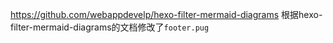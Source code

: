 https://github.com/webappdevelp/hexo-filter-mermaid-diagrams
根据hexo-filter-mermaid-diagrams的文档修改了`footer.pug`
